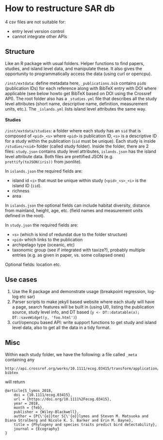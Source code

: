 # How to restructure SAR db

4 csv files are not suitable for:

- entry level version control
- cannot integrate other APIs

## Structure

Like an R package with usual folders. Helper functions to find papers, studies,
and island level data, and manipulate these.
It also gives the opportunity to programmatically access the data (using curl or opencpu).

`/inst/extdata`: define metadata here,
`_publications.bib` contains `pid`s (publication IDs) for each reference along with
BibTeX entry with DOI where applicable (see below howto get BibTeX based
on DOI using the Crossref API). The root folder also has a `_studies.yml` file
that describes all the study level attributes (short name, descriptive name,
definition, measurement units, etc.).
The `_islands.yml` lists island level attributes the same way.

#### Studies

`/inst/extdata/studies`: a folder where each study has an `sid` that is composed
of `<pid>_<s>` where `<pid>` is publication ID, `<s>` is a descriptive
ID for a study within the publication (`sid` must be unique).
Each study is inside `/studies/<sid>` folder (called study folder).
Inside the folder, there are 2 files: `study.json` contains study level
attributes, `islands.json` has the island level attribute data.
Both files are prettified JSON (e.g. `prettify(toJSON(iris))` from jsonlite).

In `islands.json` the required fields are:

* island id `<i>` that must be unique within study (`<pid>_<s>_<i>` is the
  island ID (`iid`).
* richness
* area

In `islands.json` the optional fields can include habitat diversity, distance from mainland, height, age, etc. (field names and measurement units defined in the root).

In `study.json` the required fields are:

* `<s>` (which is kind of redundat due to the folder structure)
* `<pid>` which links to the publication
* archipelago type (oceanic, etc)
* taxonomic group (see if integrated with taxize?), probably multiple entries (e.g. as given in paper, vs. some collapsed ones)

Optional fields: location etc.

## Use cases

1. Use the R package and demonstrate usage (breakpoint regression, log-log etc sar)
2. Parser scripts to make jekyll based website where each study will have a page, search features will be built in (using UI), listing the publication source, study level info, and DT based (`y <- DT::datatable(x); DT::saveWidget(y, 'foo.html')`)
3. curl/opencpu based API: write support functions to get study and island level data, also to get all the data in a tidy format.

## Misc


Within each study folder, we have the following:
a file called `_meta` containing any


```
http://api.crossref.org/works/10.1111/ecog.03415/transform/application/x-bibtex
```

will return

```
@article{S_lymos_2018,
	doi = {10.1111/ecog.03415},
	url = {https://doi.org/10.1111%2Fecog.03415},
	year = 2018,
	month = {feb},
	publisher = {Wiley-Blackwell},
	author = {P{\'{e}}ter S{\'{o}}lymos and Steven M. Matsuoka and Diana Stralberg and Nicole K. S. Barker and Erin M. Bayne},
	title = {Phylogeny and species traits predict bird detectability},
	journal = {Ecography}
}
```
